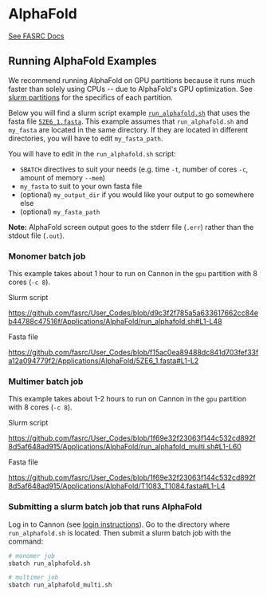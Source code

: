 # AlphaFold

[See FASRC Docs](https://docs.rc.fas.harvard.edu/kb/alphafold/)

## Running AlphaFold Examples

We recommend running AlphaFold on GPU partitions because it runs much faster
than solely using CPUs -- due to AlphaFold's GPU optimization. See [slurm
partitions](https://docs.rc.fas.harvard.edu/kb/running-jobs/#Slurm_partitions)
for the specifics of each partition.

Below you will find a slurm script example
[`run_alphafold.sh`](run_alphafold.sh) that uses the fasta file
[`5ZE6_1.fasta`](5ZE6_1.fasta).
This example assumes that `run_alphafold.sh` and `my_fasta` are located in the
same directory. If they are located in different directories, you will have to
edit `my_fasta_path`.

You will have to edit in the `run_alphafold.sh` script:
* `SBATCH` directives to suit your needs (e.g. time `-t`, number of cores `-c`, 
    amount of memory `--mem`)
* `my_fasta` to suit to your own fasta file
* (optional) `my_output_dir` if you would like your output to go somewhere else
* (optional) `my_fasta_path` 

**Note:** AlphaFold screen output goes to the stderr file (`.err`) rather than the
stdout file (`.out`).

### Monomer batch job

This example takes about 1 hour to run on Cannon in the `gpu` partition with
8 cores (`-c 8`).

Slurm script

https://github.com/fasrc/User_Codes/blob/d9c3f2f785a5a633617662cc84eb44788c47516f/Applications/AlphaFold/run_alphafold.sh#L1-L48

Fasta file

https://github.com/fasrc/User_Codes/blob/f15ac0ea89488dc841d703fef33fa12a094779f2/Applications/AlphaFold/5ZE6_1.fasta#L1-L2

### Multimer batch job

This example takes about 1-2 hours to run on Cannon in the `gpu` partition with
8 cores (`-c 8`).

Slurm script

https://github.com/fasrc/User_Codes/blob/1f69e32f23063f144c532cd892f8d5af648ad915/Applications/AlphaFold/run_alphafold_multi.sh#L1-L60

Fasta file

https://github.com/fasrc/User_Codes/blob/1f69e32f23063f144c532cd892f8d5af648ad915/Applications/AlphaFold/T1083_T1084.fasta#L1-L4

### Submitting a slurm batch job that runs AlphaFold

Log in to Cannon (see [login
instructions](https://docs.rc.fas.harvard.edu/kb/terminal-access/)). Go to the
directory where `run_alphafold.sh` is located. Then submit a slurm batch job
with the command:

```bash
# monomer job
sbatch run_alphafold.sh

# multimer job
sbatch run_alphafold_multi.sh
```
